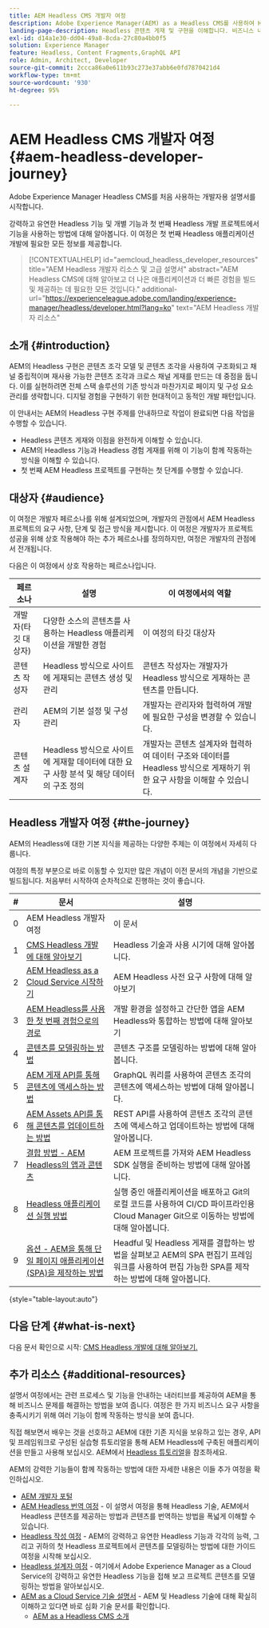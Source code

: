 ```yaml
---
title: AEM Headless CMS 개발자 여정
description: Adobe Experience Manager(AEM) as a Headless CMS를 사용하여 Headless 개발에 대해 알아봅니다. 콘텐츠 모델, 콘텐츠 조각, GraphQL API와 같은 기능을 사용하여 Headless 콘텐츠 게재를 개선하는 방법에 대해 알아봅니다.
landing-page-description: Headless 콘텐츠 게재 및 구현을 이해합니다. 비즈니스 내부에서 전략을 개발하는 방법에 대해 자세히 알아봅니다.
exl-id: d14a1e30-dd04-49a8-8cda-27c80a4bb0f5
solution: Experience Manager
feature: Headless, Content Fragments,GraphQL API
role: Admin, Architect, Developer
source-git-commit: 2ccca86a0e611b93c273e37abb6e0fd7870421d4
workflow-type: tm+mt
source-wordcount: '930'
ht-degree: 95%

---
```


# AEM Headless CMS 개발자 여정 {#aem-headless-developer-journey}

Adobe Experience Manager Headless CMS를 처음 사용하는 개발자용 설명서를 시작합니다.

강력하고 유연한 Headless 기능 및 개별 기능과 첫 번째 Headless 개발 프로젝트에서 기능을 사용하는 방법에 대해 알아봅니다. 이 여정은 첫 번째 Headless 애플리케이션 개발에 필요한 모든 정보를 제공합니다.

>[!CONTEXTUALHELP]
>id="aemcloud_headless_developer_resources"
>title="AEM Headless 개발자 리소스 및 고급 설명서"
>abstract="AEM Headless CMS에 대해 알아보고 더 나은 애플리케이션과 더 빠른 경험을 빌드 및 제공하는 데 필요한 모든 것입니다."
>additional-url="https://experienceleague.adobe.com/landing/experience-manager/headless/developer.html?lang=ko" text="AEM Headless 개발자 리소스"


## 소개 {#introduction}

AEM의 Headless 구현은 콘텐츠 조각 모델 및 콘텐츠 조각을 사용하여 구조화되고 채널 중립적이며 재사용 가능한 콘텐츠 조각과 크로스 채널 게재를 만드는 데 중점을 둡니다. 이를 실현하려면 전체 스택 솔루션의 기존 방식과 마찬가지로 페이지 및 구성 요소 관리를 생략합니다. 디지털 경험을 구현하기 위한 현대적이고 동적인 개발 패턴입니다.

이 안내서는 AEM의 Headless 구현 주제를 안내하므로 작업이 완료되면 다음 작업을 수행할 수 있습니다.

* Headless 콘텐츠 게재와 이점을 완전하게 이해할 수 있습니다.
* AEM의 Headless 기능과 Headless 경험 게재를 위해 이 기능이 함께 작동하는 방식을 이해할 수 있습니다.
* 첫 번째 AEM Headless 프로젝트를 구현하는 첫 단계를 수행할 수 있습니다.

## 대상자 {#audience}

이 여정은 개발자 페르소나를 위해 설계되었으며, 개발자의 관점에서 AEM Headless 프로젝트의 요구 사항, 단계 및 접근 방식을 제시합니다. 이 여정은 개발자가 프로젝트 성공을 위해 상호 작용해야 하는 추가 페르소나를 정의하지만, 여정은 개발자의 관점에서 전개됩니다.

다음은 이 여정에서 상호 작용하는 페르소나입니다.

| 페르소나 | 설명 | 이 여정에서의 역할 |
|---|---|---|
| 개발자(타깃 대상자) | 다양한 소스의 콘텐츠를 사용하는 Headless 애플리케이션을 개발한 경험 | 이 여정의 타깃 대상자 |
| 콘텐츠 작성자 | Headless 방식으로 사이트에 게재되는 콘텐츠 생성 및 관리 | 콘텐츠 작성자는 개발자가 Headless 방식으로 게재하는 콘텐츠를 만듭니다. |
| 관리자 | AEM의 기본 설정 및 구성 관리 | 개발자는 관리자와 협력하여 개발에 필요한 구성을 변경할 수 있습니다. |
| 콘텐츠 설계자 | Headless 방식으로 사이트에 게재할 데이터에 대한 요구 사항 분석 및 해당 데이터의 구조 정의 | 개발자는 콘텐츠 설계자와 협력하여 데이터 구조와 데이터를 Headless 방식으로 게재하기 위한 요구 사항을 이해할 수 있습니다. |

## Headless 개발자 여정 {#the-journey}

AEM의 Headless에 대한 기본 지식을 제공하는 다양한 주제는 이 여정에서 자세히 다룹니다.

여정의 특정 부분으로 바로 이동할 수 있지만 많은 개념이 이전 문서의 개념을 기반으로 빌드됩니다. 처음부터 시작하여 순차적으로 진행하는 것이 좋습니다.

| # | 문서 | 설명 |
|---|---|---|
| 0 | AEM Headless 개발자 여정 | 이 문서 |
| 1 | [CMS Headless 개발에 대해 알아보기](learn-about.md) | Headless 기술과 사용 시기에 대해 알아봅니다. |
| 2 | [AEM Headless as a Cloud Service 시작하기](getting-started.md) | AEM Headless 사전 요구 사항에 대해 알아보기 |
| 3 | [AEM Headless를 사용한 첫 번째 경험으로의 경로](path-to-first-experience.md) | 개발 환경을 설정하고 간단한 앱을 AEM Headless와 통합하는 방법에 대해 알아보기 |
| 4 | [콘텐츠를 모델링하는 방법](model-your-content.md) | 콘텐츠 구조를 모델링하는 방법에 대해 알아봅니다. |
| 5 | [AEM 게재 API를 통해 콘텐츠에 액세스하는 방법](access-your-content.md) | GraphQL 쿼리를 사용하여 콘텐츠 조각의 콘텐츠에 액세스하는 방법에 대해 알아봅니다. |
| 6 | [AEM Assets API를 통해 콘텐츠를 업데이트하는 방법](update-your-content.md) | REST API를 사용하여 콘텐츠 조각의 콘텐츠에 액세스하고 업데이트하는 방법에 대해 알아봅니다. |
| 7 | [결합 방법 - AEM Headless의 앱과 콘텐츠](put-it-all-together.md) | AEM 프로젝트를 가져와 AEM Headless SDK 실행을 준비하는 방법에 대해 알아봅니다. |
| 8 | [Headless 애플리케이션 실행 방법](go-live.md) | 실행 중인 애플리케이션을 배포하고 Git의 로컬 코드를 사용하여 CI/CD 파이프라인용 Cloud Manager Git으로 이동하는 방법에 대해 알아봅니다. |
| 9 | [옵션 - AEM을 통해 단일 페이지 애플리케이션(SPA)을 제작하는 방법](create-spa.md) | Headful 및 Headless 게재를 결합하는 방법을 살펴보고 AEM의 SPA 편집기 프레임워크를 사용하여 편집 가능한 SPA를 제작하는 방법에 대해 알아봅니다. |

{style="table-layout:auto"}

## 다음 단계 {#what-is-next}

다음 문서 확인으로 시작: [CMS Headless 개발에 대해 알아보기.](learn-about.md)

## 추가 리소스 {#additional-resources}

설명서 여정에서는 관련 프로세스 및 기능을 안내하는 내러티브를 제공하여 AEM을 통해 비즈니스 문제를 해결하는 방법을 보여 줍니다. 여정은 한 가지 비즈니스 요구 사항을 충족시키기 위해 여러 기능이 함께 작동하는 방식을 보여 줍니다.

직접 해보면서 배우는 것을 선호하고 AEM에 대한 기존 지식을 보유하고 있는 경우, API 및 프레임워크로 구성된 실습형 튜토리얼을 통해 AEM Headless에 구축된 애플리케이션을 만들고 사용해 보십시오. AEM에서 [Headless 튜토리얼](https://experienceleague.adobe.com/docs/experience-manager-learn/getting-started-with-aem-headless/overview.html?lang=ko)을 참조하세요.

AEM의 강력한 기능들이 함께 작동하는 방법에 대한 자세한 내용은 이들 추가 여정을 확인하십시오.

* [AEM 개발자 포털](https://experienceleague.adobe.com/landing/experience-manager/headless/developer.html?lang=ko)
* [AEM Headless 번역 여정](/help/journey-headless/translation/overview.md) - 이 설명서 여정을 통해 Headless 기술, AEM에서 Headless 콘텐츠를 제공하는 방법과 콘텐츠를 번역하는 방법을 폭넓게 이해할 수 있습니다.
* [Headless 작성 여정](/help/journey-headless/author/overview.md) - AEM의 강력하고 유연한 Headless 기능과 각각의 능력, 그리고 귀하의 첫 Headless 프로젝트에서 콘텐츠를 모델링하는 방법에 대한 가이드 여정을 시작해 보십시오.
* [Headless 설계자 여정](/help/journey-headless/architect/overview.md) - 여기에서 Adobe Experience Manager as a Cloud Service의 강력하고 유연한 Headless 기능을 접해 보고 프로젝트 콘텐츠를 모델링하는 방법을 알아보십시오.
* [AEM as a Cloud Service 기술 설명서](https://experienceleague.adobe.com/docs/experience-manager-cloud-service.html?lang=ko) - AEM 및 Headless 기술에 대해 확실히 이해하고 있다면 바로 심화 기술 문서를 확인합니다.
   * [AEM as a Headless CMS 소개](/help/headless/introduction.md)
